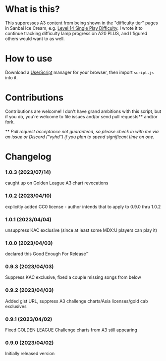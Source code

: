 # What is this?

This suppresses A3 content from being shown in the "difficulty tier" pages in Sanbai Ice Cream, e.g.
[Level 14 Single Play Difficulty](https://3icecream.com/difficulty_list/14). I wrote it to continue
tracking difficulty lamp progress on A20 PLUS, and I figured others would want to as well.

# How to use

Download a [UserScript](https://en.wikipedia.org/wiki/Userscript) manager for your browser, then import `script.js` into it.

# Contributions

Contributions are welcome! I don't have grand ambitions with this script, but if you do, you're welcome to file issues and/or send pull requests** and/or fork.

** *Pull request acceptance not guaranteed, so please check in with me via an issue or Discord ("vyhd") if you plan to spend significant time on one.*

# Changelog

### 1.0.3 (2023/07/14)
caught up on Golden League A3 chart revocations

### 1.0.2 (2023/04/10)
explicitly added CC0 license - author intends that to apply to 0.9.0 thru 1.0.2

### 1.0.1 (2023/04/04)
unsuppress KAC exclusive (since at least some MDX:U players can play it)

### 1.0.0 (2023/04/03)
declared this Good Enough For Release™

### 0.9.3 (2023/04/03)
Suppress KAC exclusive, fixed a couple missing songs from below

### 0.9.2 (2023/04/03)
Added gist URL, suppress A3 challenge charts/Asia licenses/gold cab exclusives

### 0.9.1 (2023/04/02)
Fixed GOLDEN LEAGUE Challenge charts from A3 still appearing

### 0.9.0 (2023/04/02)
Initially released version

